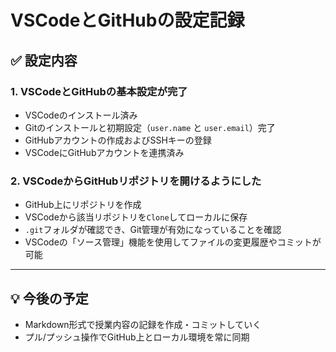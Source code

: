 # VSCodeとGitHubの設定記録

## ✅ 設定内容

### 1. VSCodeとGitHubの基本設定が完了
- VSCodeのインストール済み
- Gitのインストールと初期設定（`user.name` と `user.email`）完了
- GitHubアカウントの作成およびSSHキーの登録
- VSCodeにGitHubアカウントを連携済み

### 2. VSCodeからGitHubリポジトリを開けるようにした
- GitHub上にリポジトリを作成
- VSCodeから該当リポジトリを`Clone`してローカルに保存
- `.git`フォルダが確認でき、Git管理が有効になっていることを確認
- VSCodeの「ソース管理」機能を使用してファイルの変更履歴やコミットが可能

---

## 💡 今後の予定
- Markdown形式で授業内容の記録を作成・コミットしていく
- プル/プッシュ操作でGitHub上とローカル環境を常に同期
